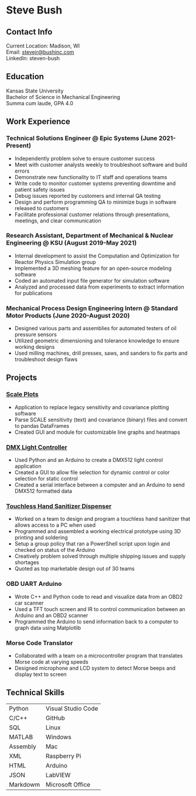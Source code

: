 # Steve Bush 
## Contact Info  
Current Location: Madison, WI   
Email: stevejr@bushinc.com  
LinkedIn: steven-bush   

## Education
Kansas State University  
Bachelor of Science in Mechanical Engineering  
Summa cum laude, GPA 4.0

## Work Experience
### Technical Solutions Engineer @ Epic Systems (June 2021-Present)
-	Independently problem solve to ensure customer success
-	Meet with customer analysts weekly to troubleshoot software and build errors 
-	Demonstrate new functionality to IT staff and operations teams
-	Write code to monitor customer systems preventing downtime and patient safety issues
-	Debug issues reported by customers and internal QA testing
-	Design and perform programming QA to minimize bugs in software released to customers
-	Facilitate professional customer relations through presentations, meetings, and clear communication  

### Research Assistant, Department of Mechanical & Nuclear Engineering @ KSU (August 2019-May 2021)
-	Internal development to assist the Computation and Optimization for Reactor Physics Simulation group
-	Implemented a 3D meshing feature for an open-source modeling software
-	Coded an automated input file generator for simulation software
-	Analyzed and processed data from experiments to extract information for publications  

### Mechanical Process Design Engineering Intern @ Standard Motor Products (June 2020-August 2020)
-	Designed various parts and assemblies for automated testers of oil pressure sensors
-	Utilized geometric dimensioning and tolerance knowledge to ensure working designs
-	Used milling machines, drill presses, saws, and sanders to fix parts and troubleshoot design flaws  

## Projects
### [Scale Plots](https://github.com/steve-bush/scale_plots)
-	Application to replace legacy sensitivity and covariance plotting software
-	Parse SCALE sensitivity (text) and covariance (binary) files and convert to pandas DataFrames
-	Created GUI and module for customizable line graphs and heatmaps  

### [DMX Light Controller](https://github.com/steve-bush/DMX-Controller)
-	Used Python and an Arduino to create a DMX512 light control application
-	Created a GUI to allow file selection for dynamic control or color selection for static control
-	Created a serial interface between a computer and an Arduino to send DMX512 formatted data    

### [Touchless Hand Sanitizer Dispenser](https://github.com/steve-bush/me574_dispenser)
-	Worked on a team to design and program a touchless hand sanitizer that allows access to a PC when used
-	Programmed and assembled a working electrical prototype using 3D printing and soldering
-	Setup a group policy that ran a PowerShell script upon login and checked on status of the Arduino
-	Creatively problem solved through multiple shipping issues and supply shortages
-	Quoted as top marketable design out of 30 teams  

### OBD UART Arduino
-	Wrote C++ and Python code to read and visualize data from an OBD2 car scanner
-	Used a TFT touch screen and IR to control communication between an Arduino and an OBD2 scanner
-	Programmed the Arduino to send information back to a computer to graph data using Matplotlib   

### Morse Code Translator
-	Collaborated with a team on a microcontroller program that translates Morse code at varying speeds
-	Designed microphone and LCD system to detect Morse beeps and display text to screen  

## Technical Skills
<table>
  <tr>
    <td>Python</td><td>Visual Studio Code</td>
  </tr>
  <tr>
    <td>C/C++</td><td>GitHub</td>
  </tr>
  <tr>
    <td>SQL</td><td>Linux</td>
  </tr>
  <tr>
    <td>MATLAB</td><td>Windows</td>
  </tr>
  <tr>
    <td>Assembly</td><td>Mac</td>
  </tr>
  <tr>
    <td>XML</td><td>Raspberry Pi</td>
  </tr>
  <tr>
    <td>HTML</td><td>Arduino</td>
  </tr>
  <tr>
    <td>JSON</td><td>LabVIEW</td>
  </tr>
  <tr>
    <td>Markdowm</td><td>Microsoft Office</td>
  </tr>
</table>  
